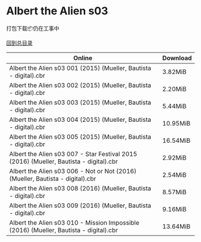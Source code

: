 # Albert the Alien s03

打包下载📦仍在工事中

[回到总目录](/Catalogs.md)







Online | Download
--- | ---
Albert the Alien s03 001 (2015) (Mueller, Bautista - digital).cbr | 3.82MiB
Albert the Alien s03 002 (2015) (Mueller, Bautista - digital).cbr | 2.20MiB
Albert the Alien s03 003 (2015) (Mueller, Bautista - digital).cbr | 5.44MiB
Albert the Alien s03 004 (2015) (Mueller, Bautista - digital).cbr | 10.95MiB
Albert the Alien s03 005 (2015) (Mueller, Bautista - digital).cbr | 16.54MiB
Albert the Alien s03 007 - Star Festival 2015 (2016) (Mueller, Bautista - digital).cbr | 2.92MiB
Albert the Alien s03 006 - Not or Not (2016) (Mueller, Bautista - digital).cbr | 2.54MiB
Albert the Alien s03 008 (2016) (Mueller, Bautista - digital).cbr | 8.57MiB
Albert the Alien s03 009 (2016) (Mueller, Bautista - digital).cbr | 9.16MiB
Albert the Alien s03 010 - Mission Impossible (2016) (Mueller, Bautista - digital).cbr | 13.64MiB